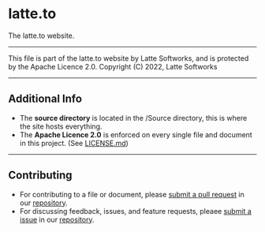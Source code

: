 # latte.to
The latte.to website.
___
This file is part of the latte.to website by Latte Softworks, and is protected by the Apache Licence 2.0.
Copyright (C) 2022, Latte Softworks
___
## Additional Info
- The **source directory** is located in the /Source directory, this is where the site hosts everything.
- The **Apache Licence 2.0** is enforced on every single file and document in this project. (See [LICENSE.md](https://github.com/latte-soft/latte.to/blob/main/LICENSE))
___
## Contributing
- For contributing to a file or document, please [submit a pull request](https://github.com/latte-soft/latte.to/pulls) in our [repository](https://github.com/latte-soft/latte.to).
- For discussing feedback, issues, and feature requests, pleaee [submit a issue](https://github.com/latte-soft/latte.to/issues) in our [repository](https://github.com/latte-soft/latte.to).